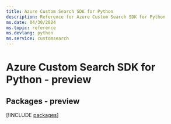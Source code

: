 ```yaml
---
title: Azure Custom Search SDK for Python
description: Reference for Azure Custom Search SDK for Python
ms.date: 04/30/2024
ms.topic: reference
ms.devlang: python
ms.service: customsearch
---
```

# Azure Custom Search SDK for Python - preview
## Packages - preview
[!INCLUDE [packages](custom-search-index.md)]